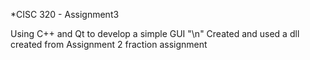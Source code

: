 *CISC 320 - Assignment3

Using C++ and Qt to develop a simple GUI 
"\n"
Created and used a dll created from Assignment 2 fraction assignment
